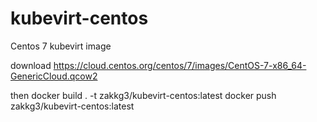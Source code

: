# kubevirt-centos
Centos 7 kubevirt image

download https://cloud.centos.org/centos/7/images/CentOS-7-x86_64-GenericCloud.qcow2

then 
docker build . -t zakkg3/kubevirt-centos:latest
docker push zakkg3/kubevirt-centos:latest
